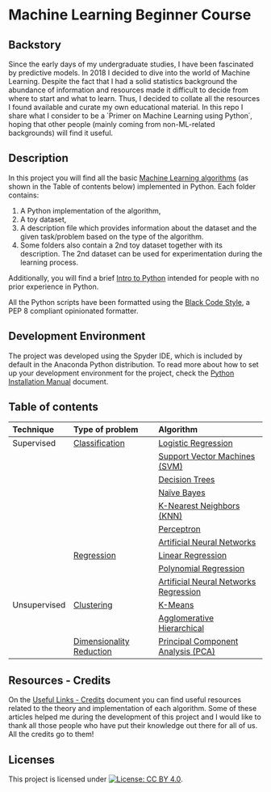 # Machine Learning Beginner Course

## Backstory
Since the early days of my undergraduate studies, I have been fascinated by predictive models. In 2018 I decided to dive into the world of Machine Learning. Despite the fact that I had a solid statistics background the abundance of information and resources made it difficult to decide from where to start and what to learn. Thus, I decided to collate all the resources I found available and curate my own educational material. In this repo I share what I consider to be a ΄Primer on Machine Learning using Python΄, hoping that other people (mainly coming from non-ML-related backgrounds) will find it useful. 

## Description
In this project you will find all the basic [Machine Learning algorithms](https://github.com/n3urovirtual/ML_Beginner_Course/tree/main/ML%20Algorithms) (as shown in the Table of contents below) implemented in Python. Each folder contains: 
1) A Python implementation of the algorithm, 
2) A toy dataset, 
3) A description file which provides information about the dataset and the given task/problem based on the type of the algorithm. 
4) Some folders also contain a 2nd toy dataset together with its description. The 2nd dataset can be used for experimentation during the learning process. 

Additionally, you will find a brief [Intro to Python](https://github.com/n3urovirtual/ML_Beginner_Course/blob/main/Basic%20Python%20Tutorial/Python_fundamentals.py) intended for people with no prior experience in Python. 

All the Python scripts have been formatted using the [Black Code Style](https://black.readthedocs.io/en/stable/index.html), a PEP 8 compliant opinionated formatter. 

## Development Environment
The project was developed using the Spyder IDE, which is included by default in the Anaconda Python distribution. To read more about how to set up your development environment for the project, check the [Python Installation Manual](https://github.com/n3urovirtual/ML_Beginner_Course/blob/main/Python%20Installation%20Manual.pdf) document. 

## Table of contents
| Technique     | Type of problem     | Algorithm |
| :------------ | :------------ | :-------------- |
| Supervised    | [Classification](https://github.com/n3urovirtual/ML_Beginner_Course/tree/main/ML%20Algorithms/Classification)  | [Logistic Regression](https://github.com/n3urovirtual/ML_Beginner_Course/tree/main/ML%20Algorithms/Classification/Logistic%20Regression)|
|              |                     | [Support Vector Machines (SVM)](https://github.com/n3urovirtual/ML_Beginner_Course/tree/main/ML%20Algorithms/Classification/Support%20Vector%20Machines)|
|              |                     | [Decision Trees](https://github.com/n3urovirtual/ML_Beginner_Course/tree/main/ML%20Algorithms/Classification/Decision%20Trees)|
|                     |  | [Naïve Bayes](https://github.com/n3urovirtual/ML_Beginner_Course/tree/main/ML%20Algorithms/Classification/Naive%20Bayes)|
|                     |  | [K-Nearest Neighbors (KNN)](https://github.com/n3urovirtual/ML_Beginner_Course/tree/main/ML%20Algorithms/Classification/K-Nearest%20Neighbors)|
|                     |  | [Perceptron](https://github.com/n3urovirtual/ML_Beginner_Course/tree/main/ML%20Algorithms/Classification/Perceptron)|
|                     |  | [Artificial Neural Networks](https://github.com/n3urovirtual/ML_Beginner_Course/tree/main/ML%20Algorithms/Classification/Artificial%20Neural%20Networks)|
|                     | [Regression](https://github.com/n3urovirtual/ML_Beginner_Course/tree/main/ML%20Algorithms/Regression)      | [Linear Regression](https://github.com/n3urovirtual/ML_Beginner_Course/tree/main/ML%20Algorithms/Regression/Linear_Regression)|
|                     |  | [Polynomial Regression](https://github.com/n3urovirtual/ML_Beginner_Course/tree/main/ML%20Algorithms/Regression/Polynomial_Regression)|
|                     |  | [Artificial Neural Networks Regression](https://github.com/n3urovirtual/ML_Beginner_Course/tree/main/ML%20Algorithms/Regression/Artificial%20Neural%20Network_Regression)|
| Unsupervised        | [Clustering](https://github.com/n3urovirtual/ML_Beginner_Course/tree/main/ML%20Algorithms/Clustering)      | [K-Means](https://github.com/n3urovirtual/ML_Beginner_Course/tree/main/ML%20Algorithms/Clustering/K%20Means)|
|                   |  | [Agglomerative Hierarchical](https://github.com/n3urovirtual/ML_Beginner_Course/tree/main/ML%20Algorithms/Clustering/Agglomerative%20Hierarchical%20Clustering)|
|                   | [Dimensionality Reduction](https://github.com/n3urovirtual/ML_Beginner_Course/tree/main/ML%20Algorithms/Dimensionality%20Reduction-PCA) | [Principal Component Analysis (PCA)](https://github.com/n3urovirtual/ML_Beginner_Course/tree/main/ML%20Algorithms/Dimensionality%20Reduction-PCA)|

## Resources - Credits
On the [Useful Links - Credits](https://github.com/n3urovirtual/ML_Beginner_Course/blob/main/Useful%20Links%20-%20Credits.pdf) document you can find useful resources related to the theory and implementation of each algorithm. Some of these articles helped me during the development of this project and I would like to thank all those people who have put their knowledge out there for all of us. All the credits go to them! 

## Licenses
This project is licensed under
 [![License: CC BY 4.0](https://img.shields.io/badge/License-CC%20BY%204.0-lightgrey.svg)](https://creativecommons.org/licenses/by/4.0/).
 
